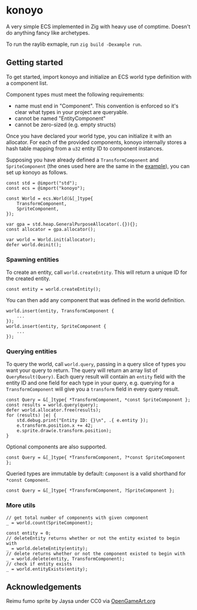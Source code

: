 # konoyo

A very simple ECS implemented in Zig with heavy use of comptime. Doesn't do anything fancy like archetypes.

To run the raylib exmaple, run `zig build -Dexample run`.

## Getting started

To get started, import konoyo and initialize an ECS world type definition with a component list.

Component types must meet the following requirements:

- name must end in "Component". This convention is enforced so it's clear what types in your project are queryable.
- cannot be named "EntityComponent"
- cannot be zero-sized (e.g. empty structs)

Once you have declared your world type, you can initialize it with an allocator. For each of the provided components, konoyo internally stores a hash table mapping from a `u32` entity ID to component instances.

Supposing you have already defined a `TransformComponent` and `SpriteComponent` (the ones used here are the same in the [example](example)), you can set up konoyo as follows.

```ZIG
const std = @import("std");
const ecs = @import("konoyo");

const World = ecs.World(&[_]type{
    TransformComponent,
    SpriteComponent,
});

var gpa = std.heap.GeneralPurposeAllocator(.{}){};
const allocator = gpa.allocator();

var world = World.init(allocator);
defer world.deinit();
```

### Spawning entities

To create an entity, call `world.createEntity`. This will return a unique ID for the created entity.

```ZIG
const entity = world.createEntity();
```

You can then add any component that was defined in the world definition.

```ZIG
world.insert(entity, TransformComponent {
    ...
});
world.insert(entity, SpriteComponent {
    ...
});
```

### Querying entities

To query the world, call `world.query`, passing in a query slice of types you want your query to return. The query will return an array list of `QueryResult(Query)`. Each query result will contain an `entity` field with the entity ID and one field for each type in your query, e.g. querying for a `TransformComponent` will give you a `transform` field in every query result.

```ZIG
const Query = &[_]type{ *TransformComponent, *const SpriteComponent };
const results = world.query(query);
defer world.allocator.free(results);
for (results) |e| {
    std.debug.print("Entity ID: {}\n", .{ e.entity });
    e.transform.position.x += 42;
    e.sprite.draw(e.transform.position);
}
```

Optional components are also supported.

```ZIG
const Query = &[_]type{ *TransformComponent, ?*const SpriteComponent };
```

Queried types are immutable by default: `Component` is a valid shorthand for `*const Component`.

```ZIG
const Query = &[_]type{ *TransformComponent, ?SpriteComponent };
```

### More utils

```ZIG
// get total number of components with given component
_ = world.count(SpriteComponent);

const entity = 0;
// deleteEntity returns whether or not the entity existed to begin with
_ = world.deleteEntity(entity);
// delete returns whether or not the component existed to begin with
_ = world.delete(entity, TransformComponent);
// check if entity exists
_ = world.entityExists(entity);
```

## Acknowledgements

Reimu fumo sprite by Jaysa under CC0 via [OpenGameArt.org](https://opengameart.org/content/touhou-fumo-factory)